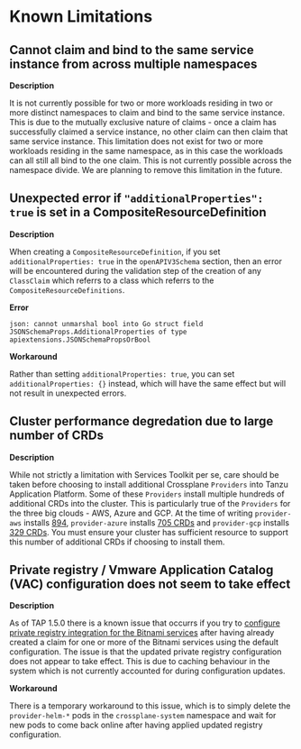 # Known Limitations

## <a id="stk-known-limitation-multi-workloads"></a> Cannot claim and bind to the same service instance from across multiple namespaces

**Description**

It is not currently possible for two or more workloads residing in two or more distinct namespaces to claim and bind to the same service instance. This is due to the mutually exclusive nature of claims - once a claim has successfully claimed a service instance, no other claim can then claim that same service instance. This limitation does not exist for two or more workloads residing in the same namespace, as in this case the workloads can all still all bind to the one claim. This is not currently possible across the namespace divide. We are planning to remove this limitation in the future.

## Unexpected error if `"additionalProperties": true` is set in a CompositeResourceDefinition

**Description**

When creating a `CompositeResourceDefinition`, if you set `additionalProperties: true` in the `openAPIV3Schema` section, then an error will be encountered during the validation step of the creation of any `ClassClaim` which referrs to a class which referrs to the `CompositeResourceDefinitions`.

**Error**

`json: cannot unmarshal bool into Go struct field JSONSchemaProps.AdditionalProperties of type apiextensions.JSONSchemaPropsOrBool`

**Workaround**

Rather than setting `additionalProperties: true`, you can set `additionalProperties: {}` instead, which will have the same effect but will not result in unexpected errors.

## <a id="stk-known-limitation-too-many-crds"></a> Cluster performance degredation due to large number of CRDs

**Description**

While not strictly a limitation with Services Toolkit per se, care should be taken before choosing to install additional Crossplane `Providers` into Tanzu Application Platform. Some of these `Providers` install multiple hundreds of additional CRDs into the cluster. This is particularly true of the `Providers` for the three big clouds - AWS, Azure and GCP. At the time of writing `provider-aws` installs [894](https://marketplace.upbound.io/providers/upbound/provider-aws/latest/crds), `provider-azure` installs [705 CRDs](https://marketplace.upbound.io/providers/upbound/provider-azure/latest/crds) and `provider-gcp` installs [329 CRDs](https://marketplace.upbound.io/providers/upbound/provider-gcp/latest/crds). You must ensure your cluster has sufficient resource to support this number of additional CRDs if choosing to install them.

## Private registry / Vmware Application Catalog (VAC) configuration does not seem to take effect

**Description**

As of TAP 1.5.0 there is a known issue that occurrs if you try to [configure private registry integration for the Bitnami services](../how-to-guides/configure-private-reg-integration-bitnami-services.hbs.md) after having already created a claim for one or more of the Bitnami services using the default configuration. The issue is that the updated private registry configuration does not appear to take effect. This is due to caching behaviour in the system which is not currently accounted for during configuration updates.

**Workaround**

There is a temporary workaround to this issue, which is to simply delete the `provider-helm-*` pods in the `crossplane-system` namespace and wait for new pods to come back online after having applied updated registry configuration.
